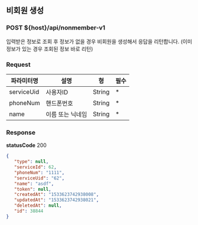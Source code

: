## 비회원 생성
### POST ${host}/api/nonmember-v1

입력받은 정보로 조회 후 정보가 없을 경우 비회원을 생성해서 응답을 리턴합니다.
(이미 정보가 있는 경우 조회된 정보 바로 리턴)

### Request
|파라미터명|설명|형|필수
|-|-|-|-|
|serviceUid|사용자ID|String|*|
|phoneNum|핸드폰번호|String|*|
|name|이름 또는 닉네임|String|*|

### Response
**statusCode** 200

```json
{
   "type": null,
   "serviceId": 62,
   "phoneNum": "1111",
   "serviceUid": "62",
   "name": "asdf",
   "token": null,
   "createdAt": "1533623742938008",
   "updatedAt": "1533623742938021",
   "deletedAt": null,
   "id": 38844
}
```
